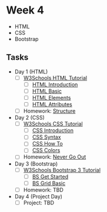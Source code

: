 # Week 4

- HTML
- CSS
- Bootstrap

## Tasks

- Day 1 (HTML)
  - [ ] [W3Schools HTML Tutorial](http://www.w3schools.com/html/)
    - [ ] [HTML Introduction](http://www.w3schools.com/html/html_intro.asp)
    - [ ] [HTML Basic](http://www.w3schools.com/html/html_basic.asp)
    - [ ] [HTML Elements](http://www.w3schools.com/html/html_elements.asp)
    - [ ] [HTML Attributes](http://www.w3schools.com/html/html_attributes.asp)
  - [ ] Homework: [Structure](assignments/01-structure)
- Day 2 (CSS)
  - [ ] [W3Schools CSS Tutorial](http://www.w3schools.com/css/)
    - [ ] [CSS Introduction](http://www.w3schools.com/css/css_intro.asp)
    - [ ] [CSS Syntax](http://www.w3schools.com/css/css_syntax.asp)
    - [ ] [CSS How To](http://www.w3schools.com/css/css_howto.asp)
    - [ ] [CSS Colors](http://www.w3schools.com/css/css_colors.asp)
  - [ ] Homework: [Never Go Out](assignments/02-never-go-out)
- Day 3 (Bootstrap)
  - [ ] [W3Schools Bootstrap 3 Tutorial](http://www.w3schools.com/bootstrap/)
    - [ ] [BS Get Started](http://www.w3schools.com/bootstrap/bootstrap_get_started.asp)
    - [ ] [BS Grid Basic](http://www.w3schools.com/bootstrap/bootstrap_grid_basic.asp)
  - [ ] Homework: TBD
- Day 4 (Project Day)
  - [ ] Project: TBD
